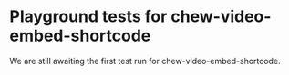 # Playground tests for chew-video-embed-shortcode
We are still awaiting the first test run for chew-video-embed-shortcode.
